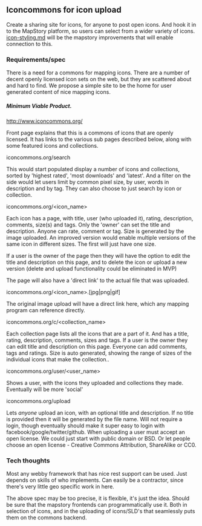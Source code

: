 ## Iconcommons for icon upload

Create a sharing site for icons, for anyone to post open icons. And hook it in to the 
MapStory platform, so users can select from a wider variety of icons. [icon-styling.md](icon-styling.md)
will be the mapstory improvements that will enable connection to this.

### Requirements/spec

There is a need for a commons for mapping icons. There are a number of decent openly licensed 
icon sets on the web, but they are scattered about and hard to find. We propose a simple site 
to be the home for user generated content of nice mapping icons. 

##### Minimum Viable Product.

http://www.iconcommons.org/

Front page explains that this is a commons of icons that are openly licensed. It has links 
to the various sub pages described below, along with some featured icons and collections.

iconcommons.org/search

This would start populated display a number of icons and collections, sorted by 'highest rated', 
'most downloads' and 'latest'. And a filter on the side would let users limit by common pixel 
size, by user, words in description and by tag. They can also choose to just search by icon or collection.

iconcommons.org/<icon_name>

Each icon has a page, with title, user (who uploaded it), rating, description, comments, size(s) 
and tags. Only the 'owner' can set the title and description. Anyone can rate, comment or tag. Size 
is generated by the image uploaded. An improved version would enable multiple versions of the same 
icon in different sizes. The first will just have one size.

If a user is the owner of the page then they will have the option to edit the title and description 
on this page, and to delete the icon or upload a new version (delete and upload functionality could 
be eliminated in MVP)

The page will also have a 'direct link' to the actual file that was uploaded.

iconcommons.org/<icon_name>.[jpg|png|gif]

The original image upload will have a direct link here, which any mapping program can reference directly.

iconcommons.org/c/<collection_name>

Each collection page lists all the icons that are a part of it. And has a title, rating, description, 
comments, sizes and tags. If a user is the owner they can edit title and description on this page. 
Everyone can add comments, tags and ratings. Size is auto generated, showing the range of sizes of the 
individual icons that make the collection..

iconcommons.org/user/<user_name>

Shows a user, with the icons they uploaded and collections they made. Eventually will be more 'social'

iconcommons.org/upload

Lets _anyone_ upload an icon, with an optional title and description. If no title is provided then it will 
be generated by the file name. Will not require a login, though eventually should make it super easy to 
login with facebook/google/twitter/github. When uploading a user must accept an open license. We could 
just start with public domain or BSD. Or let people choose an open license - Creative Commons Attribution, 
ShareAlike or CC0.

### Tech thoughts

Most any webby framework that has nice rest support can be used. Just depends on skills of who implements.
Can easily be a contractor, since there's very little geo specific work in here.

The above spec may be too precise, it is flexible, it's just the idea. Should be sure that the mapstory frontends
can programmatically use it. Both in selection of icons, and in the uploading of icons/SLD's that seamlessly
puts them on the commons backend.
